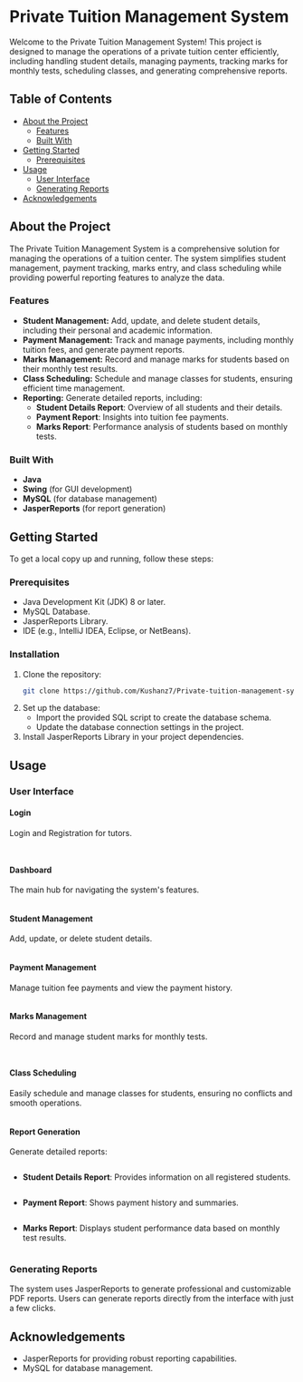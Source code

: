 # Private Tuition Management System

Welcome to the Private Tuition Management System! This project is designed to manage the operations of a private tuition center efficiently, including handling student details, managing payments, tracking marks for monthly tests, scheduling classes, and generating comprehensive reports.

## Table of Contents

- [About the Project](#about-the-project)
  - [Features](#features)
  - [Built With](#built-with)
- [Getting Started](#getting-started)
  - [Prerequisites](#prerequisites)
- [Usage](#usage)
  - [User Interface](#user-interface)
  - [Generating Reports](#generating-reports)
- [Acknowledgements](#acknowledgements)

## About the Project

The Private Tuition Management System is a comprehensive solution for managing the operations of a tuition center. The system simplifies student management, payment tracking, marks entry, and class scheduling while providing powerful reporting features to analyze the data.

### Features

- **Student Management:** Add, update, and delete student details, including their personal and academic information.
- **Payment Management:** Track and manage payments, including monthly tuition fees, and generate payment reports.
- **Marks Management:** Record and manage marks for students based on their monthly test results.
- **Class Scheduling:** Schedule and manage classes for students, ensuring efficient time management.
- **Reporting:** Generate detailed reports, including:
  - **Student Details Report**: Overview of all students and their details.
  - **Payment Report**: Insights into tuition fee payments.
  - **Marks Report**: Performance analysis of students based on monthly tests.

### Built With

- **Java**
- **Swing** (for GUI development)
- **MySQL** (for database management)
- **JasperReports** (for report generation)

## Getting Started

To get a local copy up and running, follow these steps:

### Prerequisites

- Java Development Kit (JDK) 8 or later.
- MySQL Database.
- JasperReports Library.
- IDE (e.g., IntelliJ IDEA, Eclipse, or NetBeans).

### Installation

1. Clone the repository:
   ```bash
   git clone https://github.com/Kushanz7/Private-tuition-management-system.git
   ```
2. Set up the database:
   - Import the provided SQL script to create the database schema.
   - Update the database connection settings in the project.
3. Install JasperReports Library in your project dependencies.

## Usage

### User Interface

#### Login
Login and Registration for tutors.

<p align="center">
  <img src="https://github.com/Kushanz7/Private-tuition-management-system/blob/main/Login.png" alt="">
</p>

<p align="center">
  <img src="https://github.com/Kushanz7/Private-tuition-management-system/blob/main/Regis.png" alt="">
</p>

#### Dashboard
The main hub for navigating the system's features.

<p align="center">
  <img src="https://github.com/Kushanz7/Private-tuition-management-system/blob/main/Dash.png" alt="">
</p>

#### Student Management
Add, update, or delete student details.

<p align="center">
  <img src="https://github.com/Kushanz7/Private-tuition-management-system/blob/main/Students.png" alt="">
</p>


#### Payment Management
Manage tuition fee payments and view the payment history.

<p align="center">
  <img src="https://github.com/Kushanz7/Private-tuition-management-system/blob/main/Payment.png" alt="">
</p>


#### Marks Management
Record and manage student marks for monthly tests.

<p align="center">
  <img src="https://github.com/Kushanz7/Private-tuition-management-system/blob/main/MarksAdd.png" alt="">
</p>
<p align="center">
  <img src="https://github.com/Kushanz7/Private-tuition-management-system/blob/main/CheckResults.png" alt="">
</p>


#### Class Scheduling
Easily schedule and manage classes for students, ensuring no conflicts and smooth operations.

<p align="center">
  <img src="https://github.com/Kushanz7/Private-tuition-management-system/blob/main/Schedule.png" alt="">
</p>


#### Report Generation
Generate detailed reports:

<p align="center">
  <img src="https://github.com/Kushanz7/Private-tuition-management-system/blob/main/Reports.png" alt="">
</p>

- **Student Details Report**: Provides information on all registered students.

<p align="center">
  <img src="https://github.com/Kushanz7/Private-tuition-management-system/blob/main/StudentDetailsReport.png" alt="">
</p>

- **Payment Report**: Shows payment history and summaries.

<p align="center">
  <img src="https://github.com/Kushanz7/Private-tuition-management-system/blob/main/PaymentReport.png" alt="">
</p>

- **Marks Report**: Displays student performance data based on monthly test results.

<p align="center">
  <img src="https://github.com/Kushanz7/Private-tuition-management-system/blob/main/MarksReport.png" alt="">
</p>

### Generating Reports
The system uses JasperReports to generate professional and customizable PDF reports. Users can generate reports directly from the interface with just a few clicks.


## Acknowledgements

- JasperReports for providing robust reporting capabilities.
- MySQL for database management.
